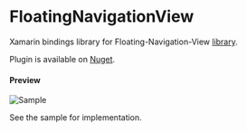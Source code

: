 # FloatingNavigationView

Xamarin bindings library for Floating-Navigation-View [library](https://github.com/andremion/Floating-Navigation-View).

Plugin is available on [Nuget](https://www.nuget.org/packages/Xam.Plugins.Android.FloatingNavigationView/).

#### Preview
![Sample](https://raw.githubusercontent.com/andremion/Floating-Navigation-View/master/art/sample.gif)

See the sample for implementation.
